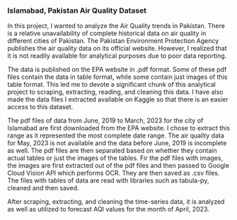 ### Islamabad, Pakistan Air Quality Dataset

In this project, I wanted to analyze the Air Quality trends in Pakistan. There is a relative unavailability of complete historical data on air quality in different cities of Pakistan. The Pakistan Environment Protection Agency publishes the air quality data on its official website. However, I realized that it is not readily available for analytical purposes due to poor data reporting. 

The data is published on the EPA website in .pdf format. Some of these pdf files contain the data in table format, while some contain just images of this table format. This led me to devote a significant chunk of this analytical project to scraping, extracting, reading, and cleaning this data. I have also made the data files I extracted available on Kaggle so that there is an easier access to this dataset.

The pdf files of data from June, 2019 to March, 2023 for the city of Islamabad are first downloaded from the EPA website. I chose to extract this range as it represented the most complete date range. The air quality data for May, 2023 is not available and the data before June, 2019 is incomplete as well. The pdf files are then separated based on whether they contain actual tables or just the images of the tables. Fir the pdf files with images, the images are first extracted out of the pdf files and then passed to Google Cloud Vision API which performs OCR. They are then saved as .csv files. The files with tables of data are read with libraries such as tabula-py, cleaned and then saved.

After scraping, extracting, and cleaning the time-series data, it is analyzed as well as utilized to forecast AQI values for the month of April, 2023.
